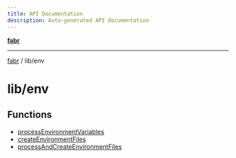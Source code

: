 ```yaml
---
title: API Documentation
description: Auto-generated API documentation
---
```


[**fabr**](../../README.md)

***

[fabr](../../README.md) / lib/env

# lib/env

## Functions

- [processEnvironmentVariables](functions/processEnvironmentVariables.md)
- [createEnvironmentFiles](functions/createEnvironmentFiles.md)
- [processAndCreateEnvironmentFiles](functions/processAndCreateEnvironmentFiles.md)
